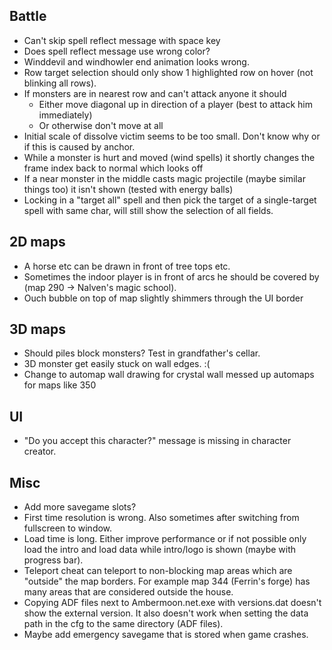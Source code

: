 ## Battle

- Can't skip spell reflect message with space key
- Does spell reflect message use wrong color?
- Winddevil and windhowler end animation looks wrong.
- Row target selection should only show 1 highlighted row on hover (not blinking all rows).
- If monsters are in nearest row and can't attack anyone it should
  - Either move diagonal up in direction of a player (best to attack him immediately)
  - Or otherwise don't move at all
- Initial scale of dissolve victim seems to be too small. Don't know why or if this is caused by anchor.
- While a monster is hurt and moved (wind spells) it shortly changes the frame index back to normal which looks off
- If a near monster in the middle casts magic projectile (maybe similar things too) it isn't shown (tested with energy balls)
- Locking in a "target all" spell and then pick the target of a single-target spell with same char, will still show the selection of all fields.


## 2D maps

- A horse etc can be drawn in front of tree tops etc.
- Sometimes the indoor player is in front of arcs he should be covered by (map 290 -> Nalven's magic school).
- Ouch bubble on top of map slightly shimmers through the UI border


## 3D maps

- Should piles block monsters? Test in grandfather's cellar.
- 3D monster get easily stuck on wall edges. :(
- Change to automap wall drawing for crystal wall messed up automaps for maps like 350


## UI

- "Do you accept this character?" message is missing in character creator.


## Misc

- Add more savegame slots?
- First time resolution is wrong. Also sometimes after switching from fullscreen to window.
- Load time is long. Either improve performance or if not possible
  only load the intro and load data while intro/logo is shown (maybe with progress bar).
- Teleport cheat can teleport to non-blocking map areas which are "outside" the map borders.
  For example map 344 (Ferrin's forge) has many areas that are considered outside the house.
- Copying ADF files next to Ambermoon.net.exe with versions.dat doesn't show the external version.
  It also doesn't work when setting the data path in the cfg to the same directory (ADF files).
- Maybe add emergency savegame that is stored when game crashes.